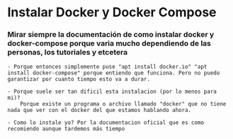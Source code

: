 # Instalar Docker y Docker Compose

### Mirar siempre la documentación de como instalar docker y docker-compose porque varia mucho dependiendo de las personas, los tutoriales y etcetera

    - Porque entonces simplemente puse "apt install docker.io" "apt install docker-compose" porque entiendo que funciona. Pero no puedo garantizar por cuanto tiempo esto va a durar.

    - Porque suele ser tan dificil esta instalacion (por lo menos para mi)?
        Porque existe un programa o archivo llamado "docker" que no tiene nada que ver con el docker del que estamos hablando ahora.

    - Como lo instale yo? Por la documentacion oficial que es como recomiendo aunque tardemos más tiempo

    